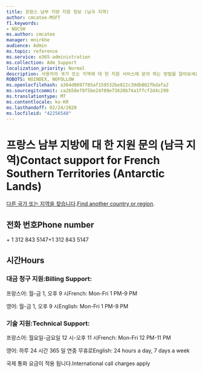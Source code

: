 ```yaml
---
title: 프랑스 남부 지방 지원 정보 (남극 지역)
author: cmcatee-MSFT
f1.keywords:
- NOCSH
ms.author: cmcatee
manager: mnirkhe
audience: Admin
ms.topic: reference
ms.service: o365-administration
ms.collection: Adm_Support
localization_priority: Normal
description: 사용자의 국가 또는 지역에 대 한 지원 서비스에 문의 하는 방법을 알아보세요.
ROBOTS: NOINDEX, NOFOLLOW
ms.openlocfilehash: a364d0697785af159532be822c39db802fbdafa2
ms.sourcegitcommit: ca2b58ef8f5be24f09e73620b74a1ffcf2d4c290
ms.translationtype: MT
ms.contentlocale: ko-KR
ms.lasthandoff: 02/24/2020
ms.locfileid: "42256548"
---
```

# <a name="contact-support-for-french-southern-territories-antarctic-lands"></a><span data-ttu-id="5f3cb-103">프랑스 남부 지방에 대 한 지원 문의 (남극 지역)</span><span class="sxs-lookup"><span data-stu-id="5f3cb-103">Contact support for French Southern Territories (Antarctic Lands)</span></span>

<span data-ttu-id="5f3cb-104">[다른 국가 또는 지역을 찾습니다](../contact-support-for-business-products.md).</span><span class="sxs-lookup"><span data-stu-id="5f3cb-104">[Find another country or region](../contact-support-for-business-products.md).</span></span>

## <a name="phone-number"></a><span data-ttu-id="5f3cb-105">전화 번호</span><span class="sxs-lookup"><span data-stu-id="5f3cb-105">Phone number</span></span>
<span data-ttu-id="5f3cb-106">+ 1 312 843 5147</span><span class="sxs-lookup"><span data-stu-id="5f3cb-106">+1 312 843 5147</span></span>

## <a name="hours"></a><span data-ttu-id="5f3cb-107">시간</span><span class="sxs-lookup"><span data-stu-id="5f3cb-107">Hours</span></span>
### <a name="billing-support"></a><span data-ttu-id="5f3cb-108">대금 청구 지원:</span><span class="sxs-lookup"><span data-stu-id="5f3cb-108">Billing Support:</span></span>

<span data-ttu-id="5f3cb-109">프랑스어: 월-금 1, 오후 9 시</span><span class="sxs-lookup"><span data-stu-id="5f3cb-109">French: Mon-Fri 1 PM-9 PM</span></span>

<span data-ttu-id="5f3cb-110">영어: 월-금 1, 오후 9 시</span><span class="sxs-lookup"><span data-stu-id="5f3cb-110">English: Mon-Fri 1 PM-9 PM</span></span>

### <a name="technical-support"></a><span data-ttu-id="5f3cb-111">기술 지원:</span><span class="sxs-lookup"><span data-stu-id="5f3cb-111">Technical Support:</span></span>

<span data-ttu-id="5f3cb-112">프랑스어: 월요일-금요일 12 시-오후 11 시</span><span class="sxs-lookup"><span data-stu-id="5f3cb-112">French: Mon-Fri 12 PM-11 PM</span></span>

<span data-ttu-id="5f3cb-113">영어: 하루 24 시간 365 일 연중 무휴로</span><span class="sxs-lookup"><span data-stu-id="5f3cb-113">English: 24 hours a day, 7 days a week</span></span>

<span data-ttu-id="5f3cb-114">국제 통화 요금이 적용 됩니다.</span><span class="sxs-lookup"><span data-stu-id="5f3cb-114">International call charges apply</span></span>